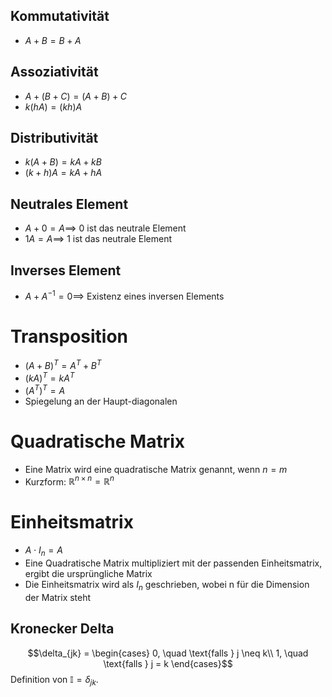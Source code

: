 ## Kommutativität
- $A + B = B + A$
## Assoziativität
- $A + (B +C) = (A +B) + C$
- $k(hA) = (kh)A$
## Distributivität
- $k(A + B) = kA + kB$
- $(k + h)A = kA + hA$
## Neutrales Element
- $A + 0 = A \implies$ 0 ist das neutrale Element
- $1A = A \implies$ 1 ist das neutrale Element
## Inverses Element
- $A + A^{-1} = 0 \implies$ Existenz eines inversen Elements
# Transposition
- $(A+B)^T = A^T + B^T$
- $(kA)^T = kA^T$
- $(A^T)^T = A$
- Spiegelung an der Haupt-diagonalen
# Quadratische Matrix
- Eine Matrix wird eine quadratische Matrix genannt, wenn $n=m$
- Kurzform: $\mathbb{R}^{n\times n} = \mathbb{R}^{n}$
# Einheitsmatrix
- $A \cdot I_{n} = A$
- Eine Quadratische Matrix multipliziert mit der passenden Einheitsmatrix, ergibt die ursprüngliche Matrix
- Die Einheitsmatrix wird als $I_n$ geschrieben, wobei n für die Dimension der Matrix steht
## Kronecker Delta
$$\delta_{jk} = \begin{cases}
0, \quad \text{falls } j \neq k\\
1, \quad \text{falls } j = k
\end{cases}$$
Definition von $\mathbb{I} = \delta_{jk}$.
